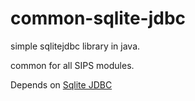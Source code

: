 # common-sqlite-jdbc

simple sqlitejdbc library in java.

common for all SIPS modules.

Depends on [Sqlite JDBC](https://bitbucket.org/xerial/sqlite-jdbc)
